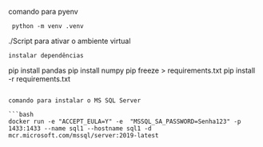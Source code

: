comando para pyenv
```
 python -m venv .venv
```

./Script para ativar o ambiente virtual
```
instalar dependências
``` 
pip install pandas
pip install numpy
pip freeze > requirements.txt
pip install -r requirements.txt
```

comando para instalar o MS SQL Server

```bash
docker run -e "ACCEPT_EULA=Y" -e  "MSSQL_SA_PASSWORD=Senha123" -p 1433:1433 --name sql1 --hostname sql1 -d mcr.microsoft.com/mssql/server:2019-latest
```
